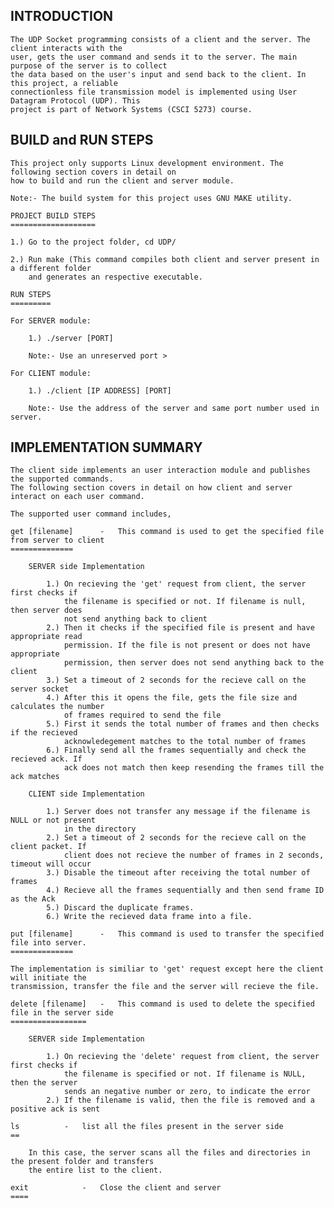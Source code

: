 INTRODUCTION
------------
	The UDP Socket programming consists of a client and the server. The client interacts with the 
	user, gets the user command and sends it to the server. The main purpose of the server is to collect 
	the data based on the user's input and send back to the client. In this project, a reliable 
	connectionless file transmission model is implemented using User Datagram Protocol (UDP). This 
	project is part of Network Systems (CSCI 5273) course.

BUILD and RUN STEPS
-------------------
	This project only supports Linux development environment. The following section covers in detail on 
	how to build and run the client and server module.

	Note:- The build system for this project uses GNU MAKE utility.

	PROJECT BUILD STEPS
	===================

	1.) Go to the project folder, cd UDP/
	
	2.) Run make (This command compiles both client and server present in a different folder 
	    and generates an respective executable.

	RUN STEPS
	=========

	For SERVER module:
	
		1.) ./server [PORT]

		Note:- Use an unreserved port > 

	For CLIENT module:

		1.) ./client [IP ADDRESS] [PORT]

		Note:- Use the address of the server and same port number used in server.

IMPLEMENTATION SUMMARY
----------------------
	The client side implements an user interaction module and publishes the supported commands. 
	The following section covers in detail on how client and server interact on each user command.

	The supported user command includes,

	get [filename]		-	This command is used to get the specified file from server to client
	==============
		
		SERVER side Implementation
		
			1.) On recieving the 'get' request from client, the server first checks if 
			    the filename is specified or not. If filename is null, then server does 
			    not send anything back to client
			2.) Then it checks if the specified file is present and have appropriate read 
			    permission. If the file is not present or does not have appropriate 
			    permission, then server does not send anything back to the client
			3.) Set a timeout of 2 seconds for the recieve call on the server socket
			4.) After this it opens the file, gets the file size and calculates the number 
			    of frames required to send the file
			5.) First it sends the total number of frames and then checks if the recieved 
			    acknowledegement matches to the total number of frames
			6.) Finally send all the frames sequentially and check the recieved ack. If 
			    ack does not match then keep resending the frames till the ack matches

		CLIENT side Implementation

			1.) Server does not transfer any message if the filename is NULL or not present
			    in the directory
			2.) Set a timeout of 2 seconds for the recieve call on the client packet. If
			    client does not recieve the number of frames in 2 seconds, timeout will occur
			3.) Disable the timeout after receiving the total number of frames
			4.) Recieve all the frames sequentially and then send frame ID as the Ack
			5.) Discard the duplicate frames.
			6.) Write the recieved data frame into a file.

	put [filename]		-	This command is used to transfer the specified file into server.
	==============
	
	The implementation is similiar to 'get' request except here the client will initiate the
	transmission, transfer the file and the server will recieve the file.

	delete [filename]	-	This command is used to delete the specified file in the server side
	=================

		SERVER side Implementation

			1.) On recieving the 'delete' request from client, the server first checks if
			    the filename is specified or not. If filename is NULL, then the server 
			    sends an negative number or zero, to indicate the error
			2.) If the filename is valid, then the file is removed and a positive ack is sent

	ls			-	list all the files present in the server side
	==

		In this case, the server scans all the files and directories in the present folder and transfers
		the entire list to the client.

	exit			-	Close the client and server
	====
